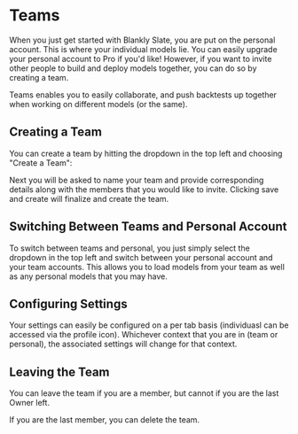# Teams

When you just get started with Blankly Slate, you are put on the personal account. This is where your individual models lie. You can easily upgrade your personal account to Pro if you'd like! However, if you want to invite other people to build and deploy models together, you can do so by creating a team.

Teams enables you to easily collaborate, and push backtests up together when working on different models (or the same).

## Creating a Team

You can create a team by hitting the dropdown in the top left and choosing "Create a Team":

<insert image here>

Next you will be asked to name your team and provide corresponding details along with the members that you would like to invite. Clicking save and create will finalize and create the team.

## Switching Between Teams and Personal Account

To switch between teams and personal, you just simply select the dropdown in the top left and switch between your personal account and your team accounts. This allows you to load models from your team as well as any personal models that you may have. 

## Configuring Settings

Your settings can easily be configured on a per tab basis (individuasl can be accessed via the profile icon). Whichever context that you are in (team or personal), the associated settings will change for that context.

## Leaving the Team

You can leave the team if you are a member, but cannot if you are the last Owner left.

If you are the last member, you can delete the team.